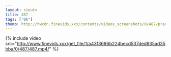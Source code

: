 ```yaml
--- 
layout: sieutv
title: 487
tags: ["0k"]
thumb: http://hwcdn.finevids.xxx/contents/videos_screenshots/0/487/preview.mp4.jpg
---
```

{% include video src="http://www.finevids.xxx/get_file/1/a43f3686b224becd537ded835ad35bba/0/487/487.mp4/" %} 
